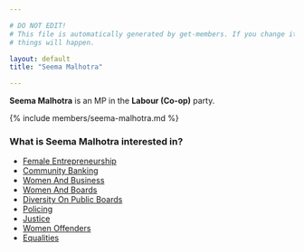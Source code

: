 ```yaml
---

# DO NOT EDIT!
# This file is automatically generated by get-members. If you change it, bad
# things will happen.

layout: default
title: "Seema Malhotra"

---
```


**Seema Malhotra** is an MP in the **Labour (Co-op)** party.

{% include members/seema-malhotra.md %}

### What is Seema Malhotra interested in?


* [Female Entrepreneurship](/interests/female-entrepreneurship.html)
* [Community Banking](/interests/community-banking.html)
* [Women And Business](/interests/women-and-business.html)
* [Women And Boards](/interests/women-and-boards.html)
* [Diversity On Public Boards](/interests/diversity-on-public-boards.html)
* [Policing](/interests/policing.html)
* [Justice](/interests/justice.html)
* [Women Offenders](/interests/women-offenders.html)
* [Equalities](/interests/equalities.html)
